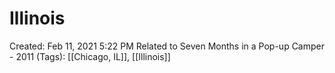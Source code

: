 # Illinois

Created: Feb 11, 2021 5:22 PM
Related to Seven Months in a Pop-up Camper - 2011 (Tags): [[Chicago, IL]], [[Illinois]]
